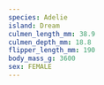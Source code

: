 ```yaml
---
species: Adelie
island: Dream
culmen_length_mm: 38.9
culmen_depth_mm: 18.8
flipper_length_mm: 190
body_mass_g: 3600
sex: FEMALE
---
```

